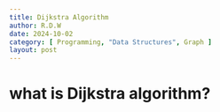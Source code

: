 ```yaml
---
title: Dijkstra Algorithm
author: R.D.W
date: 2024-10-02
category: [ Programming, "Data Structures", Graph ]
layout: post
---
```


# what is Dijkstra algorithm?

